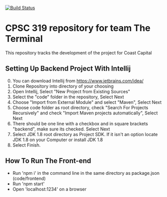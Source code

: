 [![Build Status](https://travis-ci.org/CPSC319-2017w1/coast.the-terminal.svg?branch=master)](https://travis-ci.org/CPSC319-2017w1/coast.the-terminal)

# CPSC 319 repository for team The Terminal

This repository tracks the development of the project for Coast Capital

## Setting Up Backend Project With Intellij
0. You can download Intellij from https://www.jetbrains.com/idea/
1. Clone Repository into directory of your choosing
2. Open Intellij, Select "New Project from Existing Sources"
3. Select the "code" folder in the repository, Select Next
4. Choose "Import from External Module" and select "Maven", Select Next
5. Choose code folder as root directory, check "Search For Projects Recursively" and check "Import Maven projects automatically", Select Next
6. There should be one line with a checkbox and in square brackets "backend", make sure its checked. Select Next
7. Select JDK 1.8 root directory as Project SDK. If it isn't an option locate JDK 1.8 on your Computer or install JDK 1.8
8. Select Finish.

## How To Run The Front-end
* Run 'npm i' in the command line in the same directory as package.json (code/frontend)
* Run 'npm start'
* Open 'localhost:1234' on a browser
